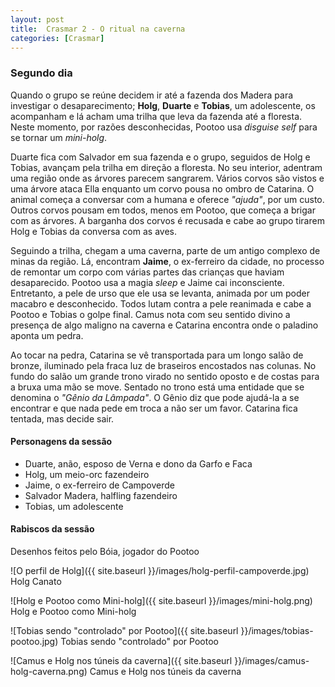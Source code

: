 ```yaml
---
layout: post
title:  Crasmar 2 - O ritual na caverna
categories: [Crasmar]
---
```


### Segundo dia
Quando o grupo se reúne decidem ir até a fazenda dos Madera para investigar o desaparecimento; **Holg**, **Duarte** e **Tobias**, um adolescente, os acompanham e lá acham uma trilha que leva da fazenda até a floresta. Neste momento, por razões desconhecidas, Pootoo usa *disguise self* para se tornar um *mini-holg*. 

Duarte fica com Salvador em sua fazenda e o grupo, seguidos de Holg e Tobias, avançam pela trilha em direção a floresta. No seu interior, adentram uma região onde as árvores parecem sangrarem. Vários corvos são vistos e uma árvore ataca Ella enquanto um corvo pousa no ombro de Catarina. O animal começa a conversar com a humana e oferece *"ajuda"*, por um custo. Outros corvos pousam em todos, menos em Pootoo, que começa a brigar com as árvores. A barganha dos corvos é recusada e cabe ao grupo tirarem Holg e Tobias da conversa com as aves.

Seguindo a trilha, chegam a uma caverna, parte de um antigo complexo de minas da região. Lá, encontram **Jaime**, o ex-ferreiro da cidade, no processo de remontar um corpo com várias partes das crianças que haviam desaparecido. Pootoo usa a magia *sleep* e Jaime cai inconsciente. Entretanto, a pele de urso que ele usa se levanta, animada por um poder macabro e desconhecido. Todos lutam contra a pele reanimada e cabe a Pootoo e Tobias o golpe final. Camus nota com seu sentido divino a presença de algo maligno na caverna e Catarina encontra onde o paladino aponta um pedra.

Ao tocar na pedra, Catarina se vê transportada para um longo salão de bronze, iluminado pela fraca luz de braseiros encostados nas colunas. No fundo do salão um grande trono virado no sentido oposto e de costas para a bruxa uma mão se move. Sentado no trono está uma entidade que se denomina o *"Gênio da Lâmpada"*. O Gênio diz que pode ajudá-la a se encontrar e que nada pede em troca a não ser um favor. Catarina fica tentada, mas decide sair.

#### Personagens da sessão
- Duarte, anão, esposo de Verna e dono da Garfo e Faca
- Holg, um meio-orc fazendeiro
- Jaime, o ex-ferreiro de Campoverde
- Salvador Madera, halfling fazendeiro
- Tobias, um adolescente

#### Rabiscos da sessão

Desenhos feitos pelo Bóia, jogador do Pootoo

![O perfil de Holg]({{ site.baseurl }}/images/holg-perfil-campoverde.jpg)
Holg Canato

![Holg e Pootoo como Mini-holg]({{ site.baseurl }}/images/mini-holg.png)
Holg e Pootoo como Mini-holg

![Tobias sendo "controlado" por Pootoo]({{ site.baseurl }}/images/tobias-pootoo.jpg)
Tobias sendo "controlado" por Pootoo

![Camus e Holg nos túneis da caverna]({{ site.baseurl }}/images/camus-holg-caverna.png)
Camus e Holg nos túneis da caverna